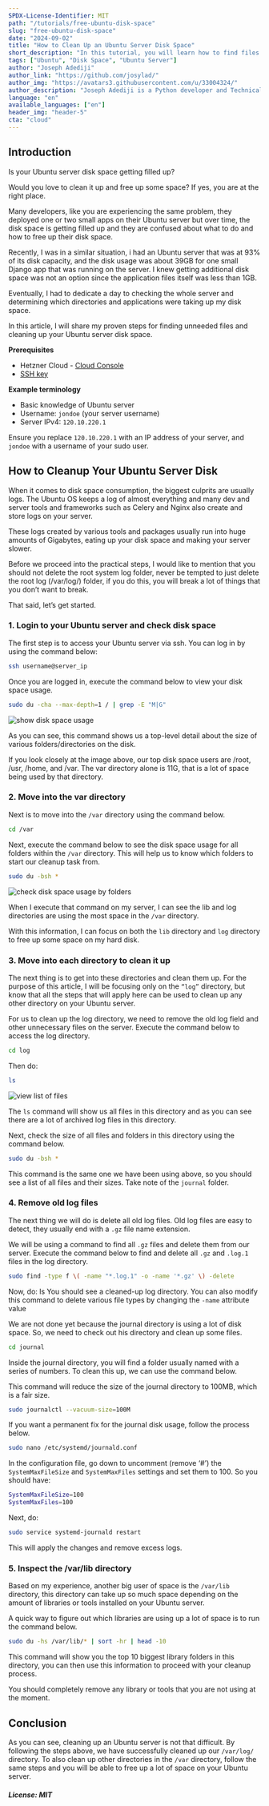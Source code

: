 ```yaml
---
SPDX-License-Identifier: MIT
path: "/tutorials/free-ubuntu-disk-space"
slug: "free-ubuntu-disk-space"
date: "2024-09-02"
title: "How to Clean Up an Ubuntu Server Disk Space"
short_description: "In this tutorial, you will learn how to find files and folders using up your Ubuntu server disk space and clean them up to free up your Ubuntu server disk space."
tags: ["Ubuntu", "Disk Space", "Ubuntu Server"]
author: "Joseph Adediji"
author_link: "https://github.com/josylad/"
author_img: "https://avatars3.githubusercontent.com/u/33004324/"
author_description: "Joseph Adediji is a Python developer and Technical writer, he loves writing and sharing his knowledge about Python, Django, Ubuntu and web development."
language: "en"
available_languages: ["en"]
header_img: "header-5"
cta: "cloud"
---
```


## Introduction

Is your Ubuntu server disk space getting filled up? 

Would you love to clean it up and free up some space? If yes, you are at the right place. 

Many developers, like you are experiencing the same problem, they deployed one or two small apps on their Ubuntu server but over time, the disk space is getting filled up and they are confused about what to do and how to free up their disk space. 

Recently, I was in a similar situation, i had an Ubuntu server that was at 93% of its disk capacity, and the disk usage was about 39GB for one small Django app that was running on the server. I knew getting additional disk space was not an option since the application files itself was less than 1GB. 

Eventually, I had to dedicate a day to checking the whole server and determining which directories and applications were taking up my disk space. 

In this article, I will share my proven steps for finding unneeded files and cleaning up your Ubuntu server disk space. 

**Prerequisites**

* Hetzner Cloud - [Cloud Console](https://console.hetzner.cloud/)
* [SSH key](https://community.hetzner.com/tutorials/howto-ssh-key)

**Example terminology**

* Basic knowledge of Ubuntu server
* Username: `jondoe` (your server username)
* Server IPv4: `120.10.220.1`

Ensure you replace `120.10.220.1` with an IP address of your server, and `jondoe` with a username of your sudo user.

## How to Cleanup Your Ubuntu Server Disk
When it comes to disk space consumption, the biggest culprits are usually logs. The Ubuntu OS keeps a log of almost everything and many dev and server tools and frameworks such as Celery and Nginx also create and store logs on your server. 

These logs created by various tools and packages usually run into huge amounts of Gigabytes, eating up your disk space and making your server slower. 

Before we proceed into the practical steps, I would like to mention that you should not delete the root system log folder, never be tempted to just delete the root log (/var/log/) folder, if you do this, you will break a lot of things that you don’t want to break. 

That said, let’s get started. 

### 1. Login to your Ubuntu server and check disk space
The first step is to access your Ubuntu server via ssh. You can log in by using the command below:

```bash
ssh username@server_ip
```

Once you are logged in, execute the command below to view your disk space usage. 

```bash
sudo du -cha --max-depth=1 / | grep -E "M|G" 
```

![show disk space usage](images/step1.png)

As you can see, this command shows us a top-level detail about the size of various folders/directories on the disk. 

If you look closely at the image above, our top disk space users are /root, /usr, /home, and /var. 
The var directory alone is 11G, that is a lot of space being used by that directory. 

### 2. Move into the var directory
Next is to move into the `/var` directory using the command below.

```bash
cd /var
```

Next, execute the command below to see the disk space usage for all folders within the `/var` directory. This will help us to know which folders to start our cleanup task from. 

```bash
sudo du -bsh *
``` 

![check disk space usage by folders](images/step2.png)

When I execute that command on my server, I can see the lib and log directories are using the most space in the `/var` directory. 

With this information, I can focus on both the `lib` directory and `log` directory to free up some space on my hard disk. 

### 3. Move into each directory to clean it up
The next thing is to get into these directories and clean them up. For the purpose of this article, I will be focusing only on the `“log”` directory, but know that all the steps that will apply here can be used to clean up any other directory on your Ubuntu server. 

For us to clean up the log directory, we need to remove the old log field and other unnecessary files on the server. Execute the command below to access the log directory. 

```bash
cd log 
```
Then do:

```bash 
ls
```

![view list of files](images/step3.png)

The `ls` command will show us all files in this directory and as you can see there are a lot of archived log files in this directory. 

Next, check the size of all files and folders in this directory using the command below.
```bash
sudo du -bsh *
```
This command is the same one we have been using above, so you should see a list of all files and their sizes. Take note of the `journal` folder. 

### 4. Remove old log files
The next thing we will do is delete all old log files. Old log files are easy to detect, they usually end with a `.gz` file name extension. 

We will be using a command to find all `.gz` files and delete them from our server. 
Execute the command below to find and delete all `.gz` and `.log.1` files in the log directory. 
```bash
sudo find -type f \( -name "*.log.1" -o -name '*.gz' \) -delete 
```
Now, do:
ls 
You should see a cleaned-up log directory. You can also modify this command to delete various file types by changing the `-name` attribute value

We are not done yet because the journal directory is using a lot of disk space. So, we need to check out his directory and clean up some files. 
```bash
cd journal 
```
Inside the journal directory, you will find a folder usually named with a series of numbers. To clean this up, we can use the command below. 

This command will reduce the size of the journal directory to 100MB, which is a fair size. 
```bash
sudo journalctl --vacuum-size=100M
```
If you want a permanent fix for the journal disk usage, follow the process below. 
```bash
sudo nano /etc/systemd/journald.conf
```
In the configuration file, go down to uncomment (remove ‘#’) the `SystemMaxFileSize` and `SystemMaxFiles` settings and set them to 100. So you should have:
```bash
SystemMaxFileSize=100
SystemMaxFiles=100
``` 

Next, do:
```bash
sudo service systemd-journald restart 
```
This will apply the changes and remove excess logs. 

### 5. Inspect the /var/lib directory
Based on my experience, another big user of space is the `/var/lib` directory, this directory can take up so much space depending on the amount of libraries or tools installed on your Ubuntu server. 

A quick way to figure out which libraries are using up a lot of space is to run the command below.
```bash
sudo du -hs /var/lib/* | sort -hr | head -10 
```

This command will show you the top 10 biggest library folders in this directory, you can then use this information to proceed with your cleanup process. 

You should completely remove any library or tools that you are not using at the moment. 


## Conclusion

As you can see, cleaning up an Ubuntu server is not that difficult. By following the steps above, we have successfully cleaned up our `/var/log/` directory. To also clean up other directories in the `/var` directory, follow the same steps and you will be able to free up a lot of space on your Ubuntu server. 


##### License: MIT

<!--

Contributor's Certificate of Origin

By making a contribution to this project, I certify that:

(a) The contribution was created in whole or in part by me and I have
    the right to submit it under the license indicated in the file; or

(b) The contribution is based upon previous work that, to the best of my
    knowledge, is covered under an appropriate license and I have the
    right under that license to submit that work with modifications,
    whether created in whole or in part by me, under the same license
    (unless I am permitted to submit under a different license), as
    indicated in the file; or

(c) The contribution was provided directly to me by some other person
    who certified (a), (b) or (c) and I have not modified it.

(d) I understand and agree that this project and the contribution are
    public and that a record of the contribution (including all personal
    information I submit with it, including my sign-off) is maintained
    indefinitely and may be redistributed consistent with this project
    or the license(s) involved.

Signed-off-by: [Joseph Adediji and josylado@gmail.com]

-->
